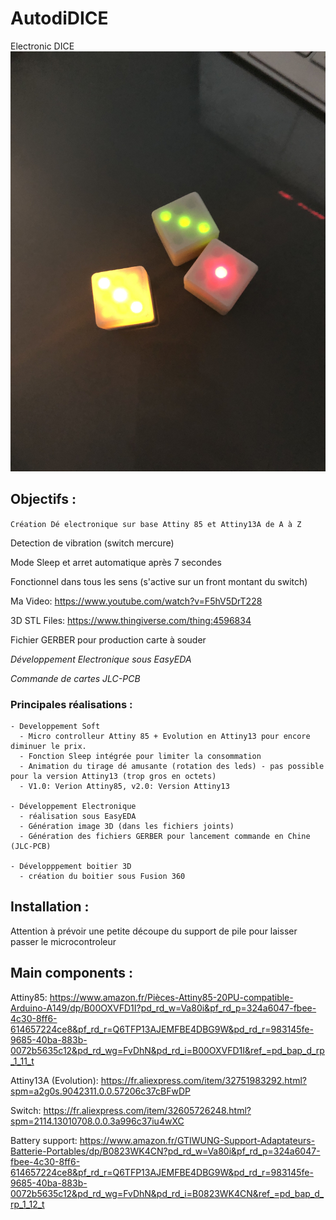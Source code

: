 # AutodiDICE
Electronic DICE
![](IMG_3946.jpg)
## Objectifs :

`Création Dé electronique sur base Attiny 85 et Attiny13A de A à Z`

Detection de vibration (switch mercure)

Mode Sleep et arret automatique après 7 secondes

Fonctionnel dans tous les sens (s'active sur un front montant du switch)

Ma Video: https://www.youtube.com/watch?v=F5hV5DrT228

3D STL Files: https://www.thingiverse.com/thing:4596834

Fichier GERBER pour production carte à souder

*Développement Electronique sous EasyEDA*

*Commande de cartes JLC-PCB*

### Principales réalisations : 

```
- Developpement Soft
  - Micro controlleur Attiny 85 + Evolution en Attiny13 pour encore diminuer le prix.
  - Fonction Sleep intégrée pour limiter la consommation
  - Animation du tirage dé amusante (rotation des leds) - pas possible pour la version Attiny13 (trop gros en octets)
  - V1.0: Verion Attiny85, v2.0: Version Attiny13

- Développement Electronique
  - réalisation sous EasyEDA
  - Génération image 3D (dans les fichiers joints)
  - Génération des fichiers GERBER pour lancement commande en Chine (JLC-PCB)

- Développpement boitier 3D
  - création du boitier sous Fusion 360
```

## Installation :

Attention à prévoir une petite découpe du support de pile pour laisser passer le microcontroleur

## Main components :

Attiny85: https://www.amazon.fr/Pièces-Attiny85-20PU-compatible-Arduino-A149/dp/B00OXVFD1I?pd_rd_w=Va80i&pf_rd_p=324a6047-fbee-4c30-8ff6-614657224ce8&pf_rd_r=Q6TFP13AJEMFBE4DBG9W&pd_rd_r=983145fe-9685-40ba-883b-0072b5635c12&pd_rd_wg=FvDhN&pd_rd_i=B00OXVFD1I&ref_=pd_bap_d_rp_1_11_t

Attiny13A (Evolution): https://fr.aliexpress.com/item/32751983292.html?spm=a2g0s.9042311.0.0.57206c37cBFwDP

Switch: https://fr.aliexpress.com/item/32605726248.html?spm=2114.13010708.0.0.3a996c37iu4wXC

Battery support: https://www.amazon.fr/GTIWUNG-Support-Adaptateurs-Batterie-Portables/dp/B0823WK4CN?pd_rd_w=Va80i&pf_rd_p=324a6047-fbee-4c30-8ff6-614657224ce8&pf_rd_r=Q6TFP13AJEMFBE4DBG9W&pd_rd_r=983145fe-9685-40ba-883b-0072b5635c12&pd_rd_wg=FvDhN&pd_rd_i=B0823WK4CN&ref_=pd_bap_d_rp_1_12_t


